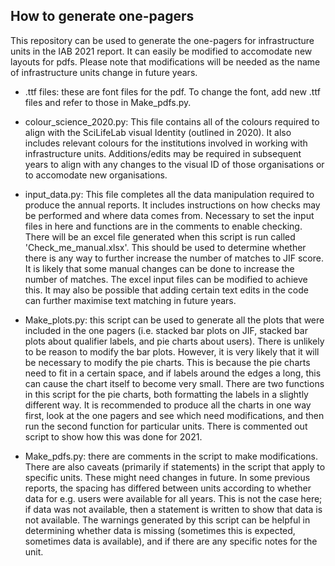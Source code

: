 ## How to generate one-pagers

This repository can be used to generate the one-pagers for infrastructure units in the IAB 2021 report. It can easily be modified to accomodate new layouts for pdfs. Please note that modifications will be needed as the name of infrastructure units change in future years.

- .ttf files: these are font files for the pdf. To change the font, add new .ttf files and refer to those in Make_pdfs.py.

- colour_science_2020.py: This file contains all of the colours required to align with the SciLifeLab visual Identity (outlined in 2020). It also includes relevant colours for the institutions involved in working with infrastructure units. Additions/edits may be required in subsequent years to align with any changes to the visual ID of those organisations or to accomodate new organisations.

- input_data.py: This file completes all the data manipulation required to produce the annual reports. It includes instructions on how checks may be performed and where data comes from. Necessary to set the input files in here and functions are in the comments to enable checking. There will be an excel file generated when this script is run called 'Check_me_manual.xlsx'. This should be used to determine whether there is any way to further increase the number of matches to JIF score. It is likely that some manual changes can be done to increase the number of matches. The excel input files can be modified to achieve this. It may also be possible that adding certain text edits in the code can further maximise text matching in future years.

- Make_plots.py: this script can be used to generate all the plots that were included in the one pagers (i.e. stacked bar plots on JIF, stacked bar plots about qualifier labels, and pie charts about users). There is unlikely to be reason to modify the bar plots. However, it is very likely that it will be necessary to modify the pie charts. This is because the pie charts need to fit in a certain space, and if labels around the edges a long, this can cause the chart itself to become very small. There are two functions in this script for the pie charts, both formatting the labels in a slightly different way. It is recommended to produce all the charts in one way first, look at the one pagers and see which need modifications, and then run the second function for particular units. There is commented out script to show how this was done for 2021.

- Make_pdfs.py: there are comments in the script to make modifications. There are also caveats (primarily if statements) in the script that apply to specific units. These might need changes in future. In some previous reports, the spacing has differed between units according to whether data for e.g. users were available for all years. This is not the case here; if data was not available, then a statement is written to show that data is not available. The warnings generated by this script can be helpful in determining whether data is missing (sometimes this is expected, sometimes data is available), and if there are any specific notes for the unit.